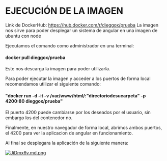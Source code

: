 # EJECUCIÓN DE LA IMAGEN
Link de DockerHub: https://hub.docker.com/r/dieggox/prueba
La imagen nos sirve para poder desplegar un sistema de angular en una imagen de ubuntu con node

Ejecutamos el comando como administrador en una terminal:
#### docker pull dieggox/prueba

Este nos descarga la imagen para poder utilizarla.

Para poder ejecutar la imagen y acceder a los puertos de forma local recomendamos utilizar el siguiente comando:
#### "docker run -d -it -v /var/www/html/:"directoriodesucarpeta" -p 4200:80 dieggox/prueba"

El puerto 4200 puede cambiarse por los deseados por el usuario, sin embargo los del contenedor no.

Finalmente, en nuestro navegador de forma local, abrimos ambos puertos, el 4200 para ver la aplicacion de angular en funcionamiento.

Al final se desplegara la aplicación de la siguiente manera:


[![JiDmx6v.md.png](https://iili.io/JiDmx6v.md.png)](https://freeimage.host/i/JiDmx6v)
